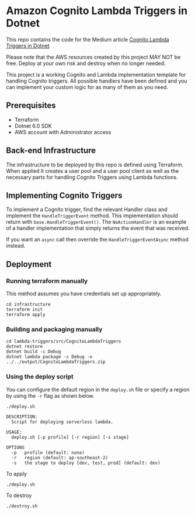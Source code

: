 # Amazon Cognito Lambda Triggers in Dotnet

This repo contains the code for the Medium article [Cognito Lambda Triggers in Dotnet](https://medium.com/@oliver.schenk/cognito-lambda-triggers-in-dotnet-3bf13a55eda3)

Please note that the AWS resources created by this project MAY NOT be free. Deploy at your own risk and destroy when no longer needed.

This project is a working Cognito and Lambda implementation template for handling Cognito triggers. All possible handlers have been defined and you can implement your custom logic for as many of them as you need.

## Prerequisites

- Terraform
- Dotnet 6.0 SDK
- AWS account with Administrator access

## Back-end Infrastructure

The infrastructure to be deployed by this repo is defined using Terraform. When applied it creates a user pool and a user pool client as well as the necessary parts for handling Cognito Triggers using Lambda functions.

## Implementing Cognito Triggers

To implement a Cognito trigger, find the relevant Handler class and implement the `HandleTriggerEvent` method. This implementation should return with `base.HandleTriggerEvent()`. The `NoActionHandler` is an example of a handler implementation that simply returns the event that was received.

If you want an `async` call then override the `HandleTriggerEventAsync` method instead.

## Deployment
### Running terraform manually

This method assumes you have credentials set up appropriately.

```
cd infrastructure
terraform init
terraform apply
```

### Building and packaging manually

```
cd lambda-triggers/src/CognitoLambdaTriggers
dotnet restore
dotnet build -c Debug
dotnet lambda package -c Debug -o ../../output/CognitoLambdaTriggers.zip
```

### Using the deploy script

You can configure the default region in the `deploy.sh` file or specify a region by using the `-r` flag as shown below.


```
./deploy.sh

DESCRIPTION:
  Script for deploying serverless lambda.

USAGE:
  deploy.sh [-p profile] [-r region] [-s stage]

OPTIONS
  -p   profile (default: none)
  -r   region (default: ap-southeast-2)
  -s   the stage to deploy [dev, test, prod] (default: dev)
```

To apply
```
./deploy.sh
```

To destroy
```
./destroy.sh
```
